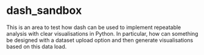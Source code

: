# dash_sandbox

This is an area to test how dash can be used to implement repeatable analysis with clear visualisations in Python. In particular, how can something be designed with a dataset upload option and then generate visualisations based on this data load.
